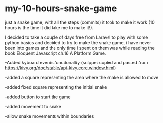# my-10-hours-snake-game
just a snake game, with all the steps (commits) it took to make it work (10 hours is the time it did take me to make it!).

I decided to take a couple of days free from Laravel to play with some python basics and decided to try to make the snake game, 
i have never been into games and the only time i spent on them was while reading the book Eloquent Javascript ch.16 A Platform Game.

-Added kyboard events functionality (snippet copied and pasted from https://kivy.org/doc/stable/api-kivy.core.window.html)

-added a square representing the area where the snake is allowed to move

-added fixed square representing the initial snake

-added button to start the game

-added movement to snake

-allow snake movements within boundaries